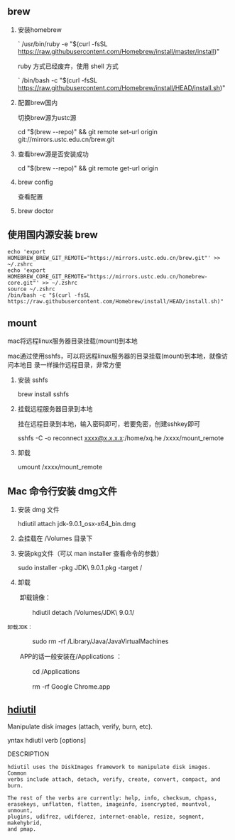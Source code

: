 
## brew

1. 安装homebrew

    ` /usr/bin/ruby -e "$(curl -fsSL https://raw.githubusercontent.com/Homebrew/install/master/install)"

    ruby 方式已经废弃，使用 shell 方式

    ` /bin/bash -c "$(curl -fsSL https://raw.githubusercontent.com/Homebrew/install/HEAD/install.sh)"
    

2. 配置brew国内

    切换brew源为ustc源

    cd "$(brew --repo)" && git remote set-url origin git://mirrors.ustc.edu.cn/brew.git

3. 查看brew源是否安装成功

    cd "$(brew --repo)"  && git remote get-url origin

4. brew config

    查看配置

4. brew doctor


## 使用国内源安装 brew

```
echo 'export HOMEBREW_BREW_GIT_REMOTE="https://mirrors.ustc.edu.cn/brew.git"' >> ~/.zshrc
echo 'export HOMEBREW_CORE_GIT_REMOTE="https://mirrors.ustc.edu.cn/homebrew-core.git"' >> ~/.zshrc
source ~/.zshrc
/bin/bash -c "$(curl -fsSL https://raw.githubusercontent.com/Homebrew/install/HEAD/install.sh)"
```


## mount 

mac将远程linux服务器目录挂载(mount)到本地

mac通过使用sshfs，可以将远程linux服务器的目录挂载(mount)到本地，就像访问本地目
录一样操作远程目录，非常方便

1. 安装 sshfs

    brew install sshfs

2. 挂载远程服务器目录到本地

    挂在远程目录到本地，输入密码即可，若要免密，创建sshkey即可

    sshfs -C -o reconnect xxxx@x.x.x.x:/home/xq.he /xxxx/mount_remote

3. 卸载

    umount /xxxx/mount_remote

## Mac 命令行安装 dmg文件

1. 安装 dmg 文件

    hdiutil attach jdk-9.0.1_osx-x64_bin.dmg

2. 会挂载在 /Volumes 目录下

3. 安装pkg文件（可以 man installer 查看命令的参数）

    sudo installer -pkg JDK\ 9.0.1.pkg -target /

4. 卸载

　　卸载镜像：

　　　　hdiutil detach /Volumes/JDK\ 9.0.1/

    卸载JDK：

　　　　sudo rm -rf /Library/Java/JavaVirtualMachines

　　APP的话一般安装在/Applications ：

　　　　cd /Applications

　　　　rm -rf Google Chrome.app


## [hdiutil](https://ss64.com/osx/hdiutil.html)

Manipulate disk images (attach, verify, burn, etc).

yntax
      hdiutil verb [options]

DESCRIPTION

    hdiutil uses the DiskImages framework to manipulate disk images.  Common
    verbs include attach, detach, verify, create, convert, compact, and burn.

    The rest of the verbs are currently: help, info, checksum, chpass,
    erasekeys, unflatten, flatten, imageinfo, isencrypted, mountvol, unmount,
    plugins, udifrez, udifderez, internet-enable, resize, segment, makehybrid,
    and pmap.
